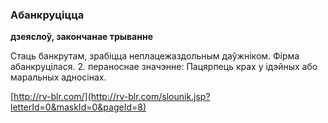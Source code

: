 ### Абанкруціцца
**дзеяслоў, закончанае трыванне**

Стаць банкрутам, зрабіцца неплацежаздольным даўжніком. Фірма абанкруцілася. 2. пераноснае значэнне: Пацярпець крах у ідэйных або маральных адносінах.

<a rel="author">[http://rv-blr.com/](http://rv-blr.com/slounik.jsp?letterId=0&maskId=0&pageId=8)</a>
